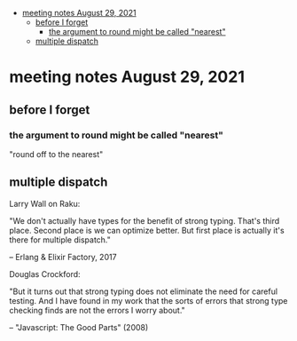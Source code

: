 - [meeting notes August 29, 2021](#org2979a45)
  - [before I forget](#orga69a3a0)
    - [the argument to round might be called "nearest"](#orgc45bb16)
  - [multiple dispatch](#org742110d)


<a id="org2979a45"></a>

# meeting notes August 29, 2021


<a id="orga69a3a0"></a>

## before I forget


<a id="orgc45bb16"></a>

### the argument to round might be called "nearest"

"round off to the nearest"


<a id="org742110d"></a>

## multiple dispatch

Larry Wall on Raku:

"We don't actually have types for the benefit of strong typing. That's third place. Second place is we can optimize better. But first place is actually it's there for multiple dispatch."

&#x2013; Erlang & Elixir Factory, 2017

Douglas Crockford:

"But it turns out that strong typing does not eliminate the need for careful testing. And I have found in my work that the sorts of errors that strong type checking finds are not the errors I worry about."

&#x2013; "Javascript: The Good Parts" (2008)
